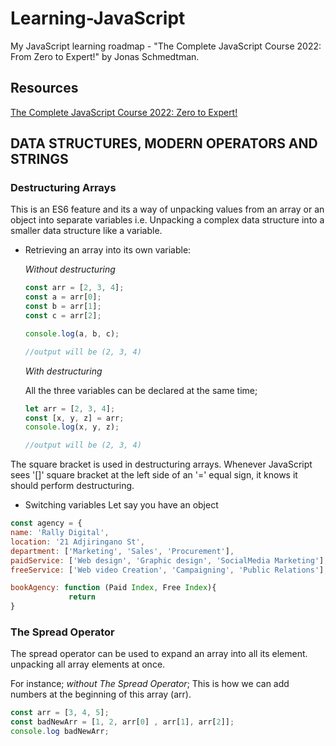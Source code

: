# Learning-JavaScript
 My JavaScript learning roadmap - "The Complete JavaScript Course 2022: From Zero to Expert!" by Jonas Schmedtman.

## Resources
[The Complete JavaScript Course 2022: Zero to Expert!](https://www.udemy.com/course/the-complete-javascript-course/)

## DATA STRUCTURES, MODERN OPERATORS AND STRINGS

### Destructuring Arrays

This is an ES6 feature and its a way of unpacking values from an array or an object into separate variables i.e. Unpacking a complex data structure into a smaller data structure like a variable.
* Retrieving an array into its own variable:

  *Without destructuring*
  
  ```javascript
  const arr = [2, 3, 4];
  const a = arr[0];
  const b = arr[1];
  const c = arr[2];
  
  console.log(a, b, c);
  
  //output will be (2, 3, 4)
  ```
  
  *With destructuring*
  
  All the three variables can be declared at the same time;
  ```javascript
  let arr = [2, 3, 4];
  const [x, y, z] = arr;
  console.log(x, y, z);
  
  //output will be (2, 3, 4)
  ```
The square bracket is used in destructuring arrays. Whenever JavaScript sees '[]' square bracket at the left side of an '=' equal sign, it knows it should perform destructuring.

* Switching variables
Let say you have an object 
```javascript
const agency = {
name: 'Rally Digital',
location: '21 Adjiringano St',
department: ['Marketing', 'Sales', 'Procurement'],
paidService: ['Web design', 'Graphic design', 'SocialMedia Marketing'],
freeService: ['Web video Creation', 'Campaigning', 'Public Relations'],

bookAgency: function (Paid Index, Free Index){
             return 
}
```



  
### The Spread Operator

The spread operator can be used to expand an array into all its element. unpacking all array elements at once.

For instance; *without The Spread Operator*; This is how we can add numbers at the beginning of this array (arr).




```javascript
const arr = [3, 4, 5];
const badNewArr = [1, 2, arr[0] , arr[1], arr[2]];
console.log badNewArr;

```



